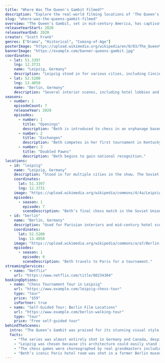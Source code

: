 ```yaml
---
title: "Where Was The Queen's Gambit Filmed?"
description: "Explore the real-world filming locations of 'The Queen's Gambit', from 1960s Kentucky to Berlin and Paris."
slug: "where-was-the-queens-gambit-filmed"
overview: "The Queen's Gambit, set in mid-century America, has captivated audiences with its rich visual style and intense character drama. Despite being set largely in Kentucky and New York, the series was primarily filmed in Germany and Canada."
releaseYearStart: 2020
releaseYearEnd: 2020
creator: "Scott Frank"
genres: ["Drama", "Historical", "Coming-of-Age"]
posterImage: "https://upload.wikimedia.org/wikipedia/en/0/03/The_Queen%27s_Gambit_poster.png"
bannerImage: "https://example.com/banner-queens-gambit.jpg"
coordinates:
  - lat: 51.3397
    lng: 12.3731
    name: "Leipzig, Germany"
    description: "Leipzig stood in for various cities, including Cincinnati, Moscow, and Paris, thanks to its mix of architectural styles."
  - lat: 52.5200
    lng: 13.4050
    name: "Berlin, Germany"
    description: "Several interior scenes, including hotel lobbies and tournament venues, were shot in Berlin."
seasons:
  - number: 1
    episodeCount: 7
    releaseYear: 2020
    episodes:
      - number: 1
        title: "Openings"
        description: "Beth is introduced to chess in an orphanage basement."
      - number: 2
        title: "Exchanges"
        description: "Beth competes in her first tournament in Kentucky."
      - number: 3
        title: "Doubled Pawns"
        description: "Beth begins to gain national recognition."
locations:
  - id: "leipzig"
    name: "Leipzig, Germany"
    description: "Stood in for multiple cities in the show. The Soviet tournament scenes were filmed in the Leipzig Congress Hall."
    coordinates:
      lat: 51.3397
      lng: 12.3731
    image: "https://upload.wikimedia.org/wikipedia/commons/4/4a/Leipzig_-_city_hall.jpg"
    episodes:
      - season: 1
        episode: 7
        sceneDescription: "Beth’s final chess match in the Soviet Union."
  - id: "berlin"
    name: "Berlin, Germany"
    description: "Used for Parisian interiors and mid-century hotel scenes."
    coordinates:
      lat: 52.5200
      lng: 13.4050
    image: "https://upload.wikimedia.org/wikipedia/commons/a/a7/Berlin-Mitte.jpg"
    episodes:
      - season: 1
        episode: 6
        sceneDescription: "Beth travels to Paris for a tournament."
streamingServices:
  - name: "Netflix"
    url: "https://www.netflix.com/title/80234304"
bookingOptions:
  - name: "Chess Tournament Tour in Leipzig"
    url: "https://www.example.com/leipzig-chess-tour"
    type: "tour"
    price: "$59"
    isPartner: true
  - name: "Self-Guided Tour: Berlin Film Locations"
    url: "https://www.example.com/berlin-walking-tour"
    type: "tour"
    price: "Free self-guided tour"
behindTheScenes:
  intro: "The Queen’s Gambit was praised for its stunning visual style, which was achieved through creative use of European locations and period-accurate set design."
  facts:
    - "The series was almost entirely shot in Germany and Canada, despite being set in the US and Europe."
    - "Leipzig was chosen because its architecture could easily stand in for Moscow, Paris, and Cincinnati."
    - "The chess games were choreographed by real grandmasters including Garry Kasparov."
    - "Beth’s iconic Paris hotel room was shot in a former Berlin museum."
---
```

